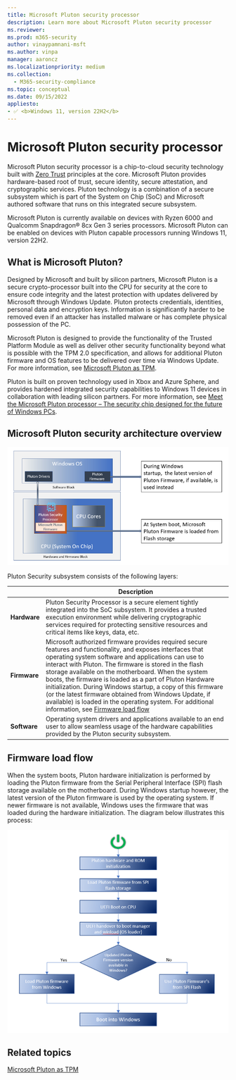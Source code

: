 ```yaml
---
title: Microsoft Pluton security processor
description: Learn more about Microsoft Pluton security processor
ms.reviewer:
ms.prod: m365-security
author: vinaypamnani-msft
ms.author: vinpa
manager: aaroncz
ms.localizationpriority: medium
ms.collection:
  - M365-security-compliance
ms.topic: conceptual
ms.date: 09/15/2022
appliesto:
- ✅ <b>Windows 11, version 22H2</b>
---
```


# Microsoft Pluton security processor

Microsoft Pluton security processor is a chip-to-cloud security technology built with [Zero Trust](/security/zero-trust/zero-trust-overview) principles at the core. Microsoft Pluton provides hardware-based root of trust, secure identity, secure attestation, and cryptographic services. Pluton technology is a combination of a secure subsystem which is part of the System on Chip (SoC) and Microsoft authored software that runs on this integrated secure subsystem.

Microsoft Pluton is currently available on devices with Ryzen 6000 and Qualcomm Snapdragon® 8cx Gen 3 series processors. Microsoft Pluton can be enabled on devices with Pluton capable processors running Windows 11, version 22H2.

## What is Microsoft Pluton?

Designed by Microsoft and built by silicon partners, Microsoft Pluton is a secure crypto-processor built into the CPU for security at the core to ensure code integrity and the latest protection with updates delivered by Microsoft through Windows Update. Pluton protects credentials, identities, personal data and encryption keys. Information is significantly harder to be removed even if an attacker has installed malware or has complete physical possession of the PC.

Microsoft Pluton is designed to provide the functionality of the Trusted Platform Module as well as deliver other security functionality beyond what is possible with the TPM 2.0 specification, and allows for additional Pluton firmware and OS features to be delivered over time via Windows Update. For more information, see [Microsoft Pluton as TPM](pluton-as-tpm.md).

Pluton is built on proven technology used in Xbox and Azure Sphere, and provides hardened integrated security capabilities to Windows 11 devices in collaboration with leading silicon partners. For more information, see [Meet the Microsoft Pluton processor – The security chip designed for the future of Windows PCs](https://www.microsoft.com/security/blog/2020/11/17/meet-the-microsoft-pluton-processor-the-security-chip-designed-for-the-future-of-windows-pcs/).

## Microsoft Pluton security architecture overview

![Diagram showing the Microsoft Pluton security processor architecture](../images/pluton/pluton-security-architecture.png)

Pluton Security subsystem consists of the following layers:

| | Description |
|--|--|
| **Hardware** | Pluton Security Processor is a secure element tightly integrated into the SoC subsystem. It provides a trusted execution environment while delivering cryptographic services required for protecting sensitive resources and critical items like keys, data, etc. |
| **Firmware** | Microsoft authorized firmware provides required secure features and functionality, and exposes interfaces that operating system software and applications can use to interact with Pluton. The firmware is stored in the flash storage available on the motherboard. When the system boots, the firmware is loaded as a part of Pluton Hardware initialization. During Windows startup, a copy of this firmware (or the latest firmware obtained from Windows Update, if available) is loaded in the operating system. For additional information, see [Firmware load flow](#firmware-load-flow) |
| **Software** | Operating system drivers and applications available to an end user to allow seamless usage of the hardware capabilities provided by the Pluton security subsystem. |

## Firmware load flow

When the system boots, Pluton hardware initialization is performed by loading the Pluton firmware from the Serial Peripheral Interface (SPI) flash storage available on the motherboard. During Windows startup however, the latest version of the Pluton firmware is used by the operating system. If newer firmware is not available, Windows uses the firmware that was loaded during the hardware initialization. The diagram below illustrates this process:

![Diagram showing the Microsoft Pluton Firmware load flow](../images/pluton/pluton-firmware-load.png)

## Related topics

[Microsoft Pluton as TPM](pluton-as-tpm.md)
